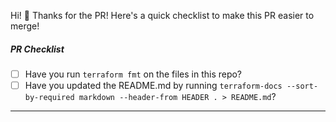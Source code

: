 Hi! :wave: Thanks for the PR! Here's a quick checklist to make this PR easier to merge! 
##### PR Checklist

- [ ] Have you run `terraform fmt` on the files in this repo? 
- [ ] Have you updated the README.md by running `terraform-docs --sort-by-required markdown --header-from HEADER . > README.md`?
---